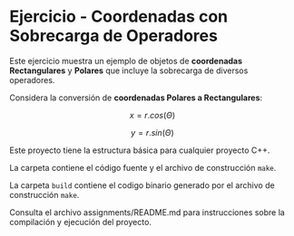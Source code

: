# Ejercicio - Coordenadas con Sobrecarga de Operadores

Este ejercicio muestra un ejemplo de objetos de **coordenadas Rectangulares** y **Polares** que incluye la sobrecarga de diversos operadores.

Considera la conversión de **coordenadas Polares a Rectangulares**:

$$x=r.cos(\Theta )$$

$$y=r.sin(\Theta )$$

Este proyecto tiene la estructura básica para cualquier proyecto C++. 

La carpeta contiene el código fuente y el archivo de construcción ```make```.

La carpeta `build` contiene el codigo binario generado por el archivo de construcción ```make```.

Consulta el archivo assignments/README.md para instrucciones sobre la compilación y ejecución del proyecto.
